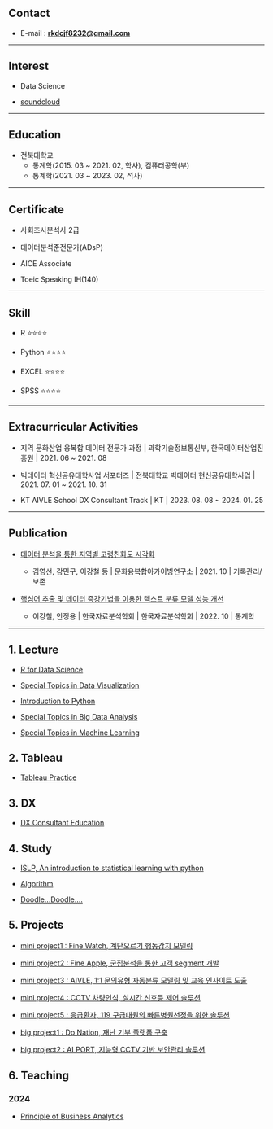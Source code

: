 
## Contact

* E-mail : **rkdcjf8232@gmail.com**

***

## Interest

* Data Science

* [soundcloud](https://soundcloud.com/qfmtzwxyygft/sets/cic-2nd-mixtape-outro)

***

## Education

* 전북대학교
  * 통계학(2015. 03 ~ 2021. 02, 학사), 컴퓨터공학(부)
  * 통계학(2021. 03 ~ 2023. 02, 석사)

***

## Certificate

* 사회조사분석사 2급

* 데이터분석준전문가(ADsP)

* AICE Associate

* Toeic Speaking IH(140)

***

## Skill

* R ⭐⭐⭐⭐

* Python ⭐⭐⭐⭐

* EXCEL  ⭐⭐⭐⭐

* SPSS ⭐⭐⭐⭐


*** 
## Extracurricular Activities

* 지역 문화산업 융복합 데이터 전문가 과정 | 과학기술정보통신부, 한국데이터산업진흥원 | 2021. 06 ~ 2021. 08

* 빅데이터 혁신공유대학사업 서포터즈 | 전북대학교 빅데이터 현신공유대학사업 | 2021. 07. 01 ~ 2021. 10. 31

* KT AIVLE School DX Consultant Track | KT | 2023. 08. 08 ~ 2024. 01. 25

***

## Publication

* [데이터 분석을 통한 지역별 고령친화도 시각화](https://gangcheol.github.io/projects/posts/publications/2021-10-05-P1.html)

	* 김영선, 강민구, 이강철 등  | 문화융복합아카이빙연구소 | 2021. 10 | 기록관리/보존 

* [핵심어 추출 및 데이터 증강기법을 이용한 텍스트 분류 모델 성능 개선](https://gangcheol.github.io/projects/posts/publications/2023-02-22-P2.html)
    
	* 이강철, 안정용 | 한국자료분석학회 | 한국자료분석학회 | 2022. 10 | 통계학
    
***

## 1. Lecture

* [R for Data Science](https://gangcheol.github.io/mysite/posts/Lecture/RFD/%ED%86%B5%EA%B3%84%EB%B6%84%EC%84%9D/2021-06-01-01.%20sampling.html)

* [Special Topics in Data Visualization](https://gangcheol.github.io/mysite/posts/Lecture/STDV/2023-02-24-boxplot,%20histogram.html)

* [Introduction to Python](https://gangcheol.github.io/mysite/posts/Lecture/IP/2023-08-01-01wk.html)

* [Special Topics in Big Data Analysis](https://gangcheol.github.io/mysite/posts/Lecture/STBD/2022-03-08-(1%EC%A3%BC%EC%B0%A8).html)

* [Special Topics in Machine Learning](https://gangcheol.github.io/mysite/posts/Lecture/STML/2022-01-27-Intro.html)

## 2. Tableau

* [Tableau Practice](https://gangcheol.github.io/TI2023/)

## 3. DX

* [DX Consultant Education](https://gangcheol.github.io/mysite2/)

## 4. Study

* [ISLP,  An introduction to statistical learning with python](https://gangcheol.github.io/ISLP2023/)

* [Algorithm](https://gangcheol.github.io/IA2023/)

* [Doodle...Doodle....](https://gangcheol.github.io/b2b/)
## 5. Projects

* [mini project1 : Fine Watch, 계단오르기 행동감지 모델링](https://gangcheol.github.io/projects/posts/mini%20projects/Fine%20Watch/2023-09-20-00%20.%20EDA%20,%20modeling.html)

* [mini project2 : Fine Apple, 군집분석을 통한 고객 segment 개발](https://gangcheol.github.io/projects/posts/mini%20projects/Fine%20Apple/2023-09-26-00.%20EDA.html)

* [mini project3 :  AIVLE, 1:1 문의유형 자동분류 모델링 및 교육 인사이트 도출](https://gangcheol.github.io/projects/posts/mini%20projects/AIVLE/2023-10-16-00.%20%EB%AC%B8%EC%9D%98%20%EC%9C%A0%ED%98%95%20%EC%9E%90%EB%8F%99%EB%B6%84%EB%A5%98%20%EB%AA%A8%EB%8D%B8%EB%A7%81%20%EC%83%9D%EC%84%B1.html)
 
* [mini project4 :  CCTV 차량인식, 실시간 신호등 제어 솔루션](https://gangcheol.github.io/projects/posts/mini%20projects/CCTV%20%EC%B0%A8%EB%9F%89%EC%9D%B8%EC%8B%9D/2023-10-23-00.%20%EC%8B%A4%EC%8B%9C%EA%B0%84%20%EC%8B%A0%ED%98%B8%EB%93%B1%20%EC%A0%9C%EC%96%B4.html)

* [mini project5 : 응급환자, 119 구급대원의 빠른병원선정을 위한 솔루션](https://gangcheol.github.io/projects/posts/mini%20projects/%EB%B3%91%EC%9B%90%EC%84%A0%EC%A0%95%20%EC%86%94%EB%A3%A8%EC%85%98/2023-10-30-00.%20%EB%8D%B0%EC%9D%B4%ED%84%B0%20%EA%B0%80%EC%A0%B8%EC%98%A4%EA%B8%B0.html)

* [big project1 : Do Nation, 재난 기부 플랫폼 구축](https://gangcheol.github.io/projects/posts/big%20projects/Do,%20Nation/2023-11-05-00.%20%EA%B8%B0%ED%9A%8D%EC%84%9C.html)

* [big project2 : AI PORT, 지능형 CCTV 기반 보안관리 솔루션](https://gangcheol.github.io/projects/posts/big%20projects/AI%20PORT/2023-12-28-01.%20model%20train.html)


## 6. Teaching

### 2024

* [Principle of Business Analytics](https://gangcheol.github.io/edu1/)
